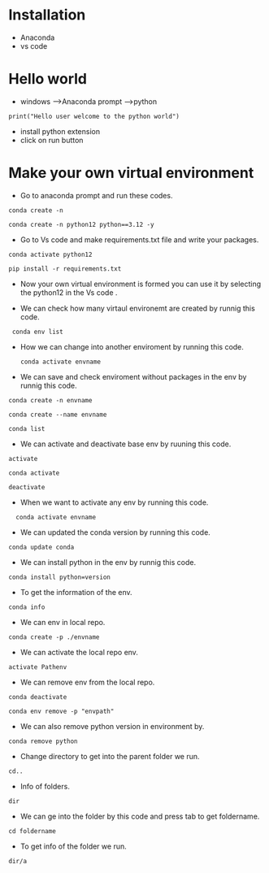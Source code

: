 #  Installation
*  Anaconda
*  vs code

# Hello world
* windows -->Anaconda prompt -->python
```
print("Hello user welcome to the python world")
```
   * install python extension
   * click on run button
  
 # Make your own virtual environment 
 * Go to anaconda prompt and run these codes.
``````
conda create -n
``````
```
conda create -n python12 python==3.12 -y
```
* Go to Vs code and make requirements.txt file and write your packages.
```
conda activate python12
```
```
pip install -r requirements.txt
```
* Now your own virtual environment is formed you can use it by selecting the python12 in the Vs code .

* We can check how many virtaul environemt are created by runnig this code.

 ```
  conda env list
```
* How we can change into another enviroment by running this code.
  ```
  conda activate envname
  ```
* We can save and check enviroment without packages in the env by runnig this code.

```
conda create -n envname

conda create --name envname
```
```
conda list
```
* We can activate and deactivate base env by ruuning this code.
```
activate
```
```
conda activate
```
```
deactivate
```

* When we want to activate any env by running this code.
```
  conda activate envname
```
* We can updated the conda version by running this code.
```
conda update conda
```
* We can install python in the env by runnig this code.
```
conda install python=version
```
* To get  the information of the env.
```
conda info
```
* We can env in local repo.
```
conda create -p ./envname
```
* We can activate the local repo env.
```
activate Pathenv
```
* We can remove env from the local repo.
```
conda deactivate
```
```
conda env remove -p "envpath"
```
* We can also remove python version in environment by.
```
conda remove python
```
* Change directory to get into the parent folder we run.
```
cd..
```
* Info of folders.
```
dir
```
* We can ge into the folder by this code and press tab to get foldername.
```
cd foldername
```
* To get info of the folder we run.
```
dir/a
```

